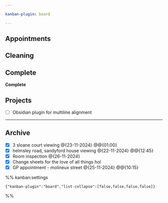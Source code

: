 ```yaml
---

kanban-plugin: board

---
```


## Appointments



## Cleaning



## Complete

**Complete**


## Projects

- [ ] Obsidian plugin for multiline alignment


***

## Archive

- [x] 3 sloane court viewing @{23-11-2024} @@{01:00}
- [x] helmsley road, sandyford house viewing @{22-11-2024} @@{12:45}
- [x] Room inspection @{26-11-2024}
- [x] Change sheets for the love of all things hol
- [x] GP appointment - molineux street @{25-11-2024} @@{10:15}

%% kanban:settings
```
{"kanban-plugin":"board","list-collapse":[false,false,false,false]}
```
%%